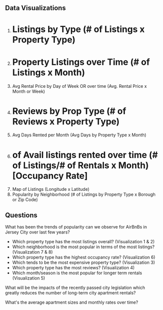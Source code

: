 ## Data Visualizations
1. # Listings by Type (# of Listings x Property Type)
2. # Property Listings over Time (# of Listings x Month)
3. Avg Rental Price by Day of Week OR over time (Avg. Rental Price x Month or Week)
4. # Reviews by Prop Type (# of Reviews x Property Type)
5. Avg Days Rented per Month (Avg Days by Property Type x Month)
6. # of Avail listings rented over time (# of Listings/# of Rentals x Month) [Occupancy Rate]
7. Map of Listings (Longitude x Latitude)
8. Popularity by Neighborhood (# of Listings by Property Type x Borough or Zip Code)

## Questions
What has been the trends of popularity can we observe for AirBnBs in Jersey City over last few years?
- Which property type has the most listings overall? (Visualization 1 & 2)
- Which neighborhood is the most popular in terms of the most listings? (Visualization 7 & 8)
- Which property type has the highest occupancy rate? (Visualization 6)
- Which tends to be the most expensive property type? (Visualization 3)
- Which property type has the most reviews? (Visualization 4)
- Which month/season is the most popular for longer term rentals (Visualization 5)

What will be the impacts of the recently passed city legislation which greatly reduces the number of long-term city apartment rentals?

What's the average apartment sizes and monthly rates over time?

